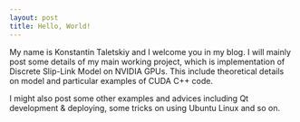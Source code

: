 ```yaml
---
layout: post
title: Hello, World!
---
```


My name is Konstantin Taletskiy and I welcome you in my blog. I will mainly post some details of my main working project, which is implementation of Discrete Slip-Link Model on NVIDIA GPUs. This include theoretical details on model and particular examples of CUDA C++ code.

I might also post some other examples and advices including Qt development & deploying, some tricks on using Ubuntu Linux and so on.